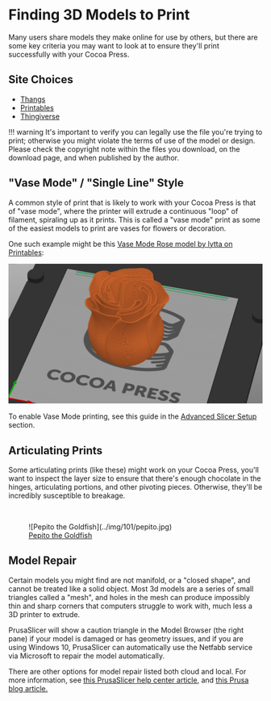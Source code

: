 # Finding 3D Models to Print

Many users share models they make online for use by others, but there are some key criteria you may want to look at to ensure they'll print successfully with your Cocoa Press.

## Site Choices

- [Thangs](https://thangs.com/)
- [Printables](https://www.printables.com/)
- [Thingiverse](https://www.thingiverse.com/)


!!! warning
    It's important to verify you can legally use the file you're trying to print; otherwise you might violate the terms of use of the model or design. Please check the copyright note within the files you download, on the download page, and when published by the author.  

## "Vase Mode" / "Single Line" Style

A common style of print that is likely to work with your Cocoa Press is that of "vase mode", where the printer will extrude a continuous "loop" of filament, spiraling up as it prints.  This is called a "vase mode" print as some of the easiest models to print are vases for flowers or decoration.

One such example might be this [Vase Mode Rose model by lytta on Printables](https://www.printables.com/model/131488-spiral-vase-rose/):

![Vase Mode Rose Print](../img/101/vasemodeprint.png)

To enable Vase Mode printing, see this guide in the [Advanced Slicer Setup](../Advanced/Slicer.md#vase-mode) section.

## Articulating Prints

Some articulating prints (like these) might work on your Cocoa Press, you'll want to inspect the layer size to ensure that there's enough chocolate in the hinges, articulating portions, and other pivoting pieces.  Otherwise, they'll be incredibly susceptible to breakage.

![]()

<figure markdown>
  ![Pepito the Goldfish](../img/101/pepito.jpg)
  <figcaption><a href="https://cults3d.com/en/3d-model/game/pepito-the-benchmark-goldfish">Pepito the Goldfish</a></figcaption>
</figure>

## Model Repair

Certain models you might find are not manifold, or a "closed shape", and cannot be treated like a solid object.  Most 3d models are a series of small triangles called a "mesh", and holes in the mesh can produce impossibly thin and sharp corners that computers struggle to work with, much less a 3D printer to extrude.

<!-- TODO get screenshot of PrusaSlicer with caution triangle we can use, etc. -->

PrusaSlicer will show a caution triangle in the Model Browser (the right pane) if your model is damaged or has geometry issues, and if you are using Windows 10, PrusaSlicer can automatically use the Netfabb service via Microsoft to repair the model automatically.  

There are other options for model repair listed both cloud and local.  For more information, see [this PrusaSlicer help center article](https://help.prusa3d.com/article/corrupted-3d-models-for-printing_2205), and [this Prusa blog article.](https://blog.prusa3d.com/repair-3d-models-errors_7529/)

